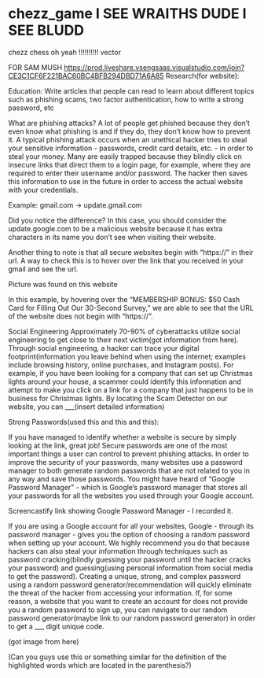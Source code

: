 # chezz_game I SEE WRAITHS DUDE I SEE BLUDD
chezz chess
 oh yeah !!!!!!!!!! vector

FOR SAM MUSH
https://prod.liveshare.vsengsaas.visualstudio.com/join?CE3C1CF6F221BAC60BC4BFB294DBD71A6A85 
Research(for website):

Education: Write articles that people can read to learn about different topics such as phishing scams, two factor authentication, how to write a strong password, etc

What are phishing attacks?
A lot of people get phished because they don’t even know what phishing is and if they do, they don’t know how to prevent it. A typical phishing attack occurs when an unethical hacker tries to steal your sensitive information - passwords, credit card details, etc. - in order to steal your money. Many are easily trapped because they blindly click on insecure links that direct them to a login page, for example, where they are required to enter their username and/or password. The hacker then saves this information to use in the future in order to access the actual website with your credentials.

Example:
gmail.com -> update.gmail.com

Did you notice the difference? In this case, you should consider the update.google.com to be a malicious website because it has extra characters in its name you don’t see when visiting their website.

Another thing to note is that all secure websites begin with “https://” in their url. A way to check this is to hover over the link that you received in your gmail and see the url.



Picture was found on this website

In this example, by hovering over the “MEMBERSHIP BONUS: $50 Cash Card for Filling Out Our 30-Second Survey,” we are able to see that the URL of the website does not begin with “https://”.

Social Engineering
Approximately 70-90% of cyberattacks utilize social engineering to get close to their next victim(got information from here). Through social engineering, a hacker can trace your digital footprint(information you leave behind when using the internet; examples include browsing history, online purchases, and Instagram posts). For example, if you have been looking for a company that can set up Christmas lights around your house, a scammer could identify this information and attempt to make you click on a link for a company that just happens to be in business for Christmas lights. By locating the Scam Detector on our website, you can ___(insert detailed information)



Strong Passwords(used this and this and this):

If you have managed to identify whether a website is secure by simply looking at the link, great job! Secure passwords are one of the most important things a user can control to prevent phishing attacks.  In order to improve the security of your passwords, many websites use a password manager to both generate random passwords that are not related to you in any way and save those passwords. You might have heard of “Google Password Manager” -  which is Google’s password manager that stores all your passwords for all the websites you used through your Google account.

Screencastify link showing Google Password Manager - I recorded it.

If you are using a Google account for all your websites, Google - through its password manager - gives you the option of choosing a random password when setting up your account. We highly recommend you do that because hackers can also steal your information through techniques such as password cracking(blindly guessing your password until the hacker cracks your password) and guessing(using personal information from social media to get the password). Creating a unique, strong, and complex password using a random password generator/recommendation will quickly eliminate the threat of the hacker from accessing your information. If, for some reason, a website that you want to create an account for does not provide you a random password to sign up, you can navigate to our random password generator(maybe link to our random password generator) in order to get a ___ digit unique code.



(got image from here)




(Can you guys use this or something similar for the definition of the highlighted words which are located in the parenthesis?)

